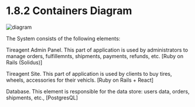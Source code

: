 # 1.8.2 Containers Diagram

![diagram](https://www.plantuml.com/plantuml/svg/0/dLHDRzim3BtxLt3POItMnJlqD1H5qwzjGBfcIOjXfu2nc5YeB1aI7SCRzjz7oMcJDYWmJ1T9JpJv-FYIiy3ekQbCzaRRmZIAe6IkmwSyzzWELvhBPj44yeMpJ9Q7XQjoL5wZNPkcRlABumyJWvRlRyQvGQR00iql91gr9J-iO-viFFfvUtyt__7rxijyVFNvwjlbmM6MXGTjQ_HOWQU2qQuCdPp45AUdy3i3MRCIbMkrNS4IJQ0UO_BakAlfMghCz2-2Z-aXNY-SSHxU7gULq7Fd5VdNy1btXa1XA4drC1OFA-yQgpQVNAUL_Sco2VdWx07Z75MbxH4CxhGdN8aiC8g83koHdH_iFhqB_UFWS2T1L5I2xcMBmIEeqnEqfODMr0p03XPD1onfmf7WH4PsB0eAmNbD0PR2RasbBWn9xcpM1QPgVXwfe-zYbP2WPppxgC7XHj-dEQLmpVGyM818RzeiEX1sKzGcm7kO4XOS7oRUhRKIBcW15zfexlw1U2kc0WIbbqkPfDIfiQlYNX6NJWNfPezRKdnUeoMphpjC8hx7D2bhZ6k5NmghqCfN4CKNIcd-ieTIrx6y79UDMMfZg4gt3IqvULgAgd8WBeRmaj_bua0jfDObCYum9CacBl1A5FW-ZhUPc48QVxtmjjGk1T1MXbmXQsa9hOBWfBcXr1StJibidRITtjYvX_Hx4NSWrDwffk0mX1jCi0mgbH-APjrZdEQOSvDmu-qzpM-IU7jDR9b7ROvWcwWdb9GHmwYGEcYze6aolPb61UirYQCAIGYtqviNH1xBRnliUGpwqshNUz5RuhvGkZOlnPPFtUUAZ5JnoM3AXVoHz2l5_eDpTaPMfR-wlm00)

The System consists of the following elements:


Tireagent Admin Panel. This part of application is used by administrators to manage orders, fulfillemnts, shipments, payments, refunds, etc. [Ruby on Rails (Solidus)]

Tireagent Site. This part of application is used by clients to buy tires, wheels, accessories for their vehicls. [Ruby on Rails + React]

Database. This element is responsible for the data store: users data, orders, shipments, etc., [PostgresQL]
